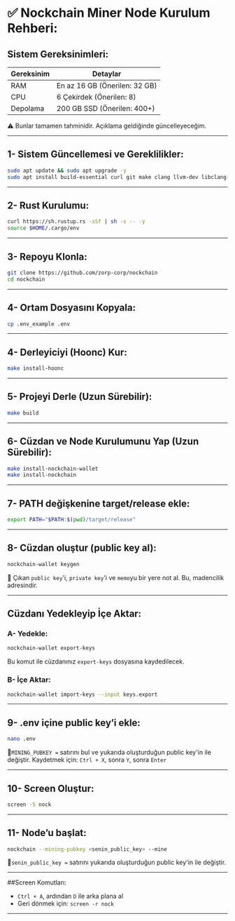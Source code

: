 # ✅ Nockchain Miner Node Kurulum Rehberi:

## Sistem Gereksinimleri:

| Gereksinim       | Detaylar                   |
|------------------|----------------------------|
| RAM              | En az 16 GB (Önerilen: 32 GB)|
| CPU              | 6 Çekirdek (Önerilen: 8)   |
| Depolama         | 200 GB SSD (Önerilen: 400+) |

⚠️ Bunlar tamamen tahminidir. Açıklama geldiğinde güncelleyeceğim.

---

## 1- Sistem Güncellemesi ve Gereklilikler:
```bash
sudo apt update && sudo apt upgrade -y
sudo apt install build-essential curl git make clang llvm-dev libclang-dev -y
```

---

## 2- Rust Kurulumu:
```bash
curl https://sh.rustup.rs -sSf | sh -s -- -y
source $HOME/.cargo/env
```

---

## 3- Repoyu Klonla:
```bash
git clone https://github.com/zorp-corp/nockchain
cd nockchain
```

---

## 4- Ortam Dosyasını Kopyala:

```bash
cp .env_example .env
```

---

## 4- Derleyiciyi (Hoonc) Kur:
```bash
make install-hoonc
```

---

## 5- Projeyi Derle (Uzun Sürebilir):
```bash
make build
```

---

## 6- Cüzdan ve Node Kurulumunu Yap (Uzun Sürebilir):
```bash
make install-nockchain-wallet
make install-nockchain
```

---

## 7- PATH değişkenine target/release ekle:
```bash
export PATH="$PATH:$(pwd)/target/release"
```

---

## 8- Cüzdan oluştur (public key al):
```bash
nockchain-wallet keygen
```
📌 Çıkan `public key`'i, `private key`'i ve `memo`yu bir yere not al. Bu, madencilik adresindir.

---

## Cüzdanı Yedekleyip İçe Aktar:

### A- Yedekle:
```bash
nockchain-wallet export-keys
```
Bu komut ile cüzdanınız `export-keys` dosyasına kaydedilecek.

### B- İçe Aktar:
```bash
nockchain-wallet import-keys --input keys.export
```

---

## 9- .env içine public key’i ekle:
```bash
nano .env
```
📌`MINING_PUBKEY =` satırını bul ve yukarıda oluşturduğun public key'in ile değiştir. 
Kaydetmek için: `Ctrl + X`, sonra `Y`, sonra `Enter`

---

## 10- Screen Oluştur:

```bash
screen -S nock
```

---

## 11- Node’u başlat:
```bash
nockchain --mining-pubkey <senin_public_key> --mine
```
📌`senin_public_key =` satırını yukarıda oluşturduğun public key'in ile değiştir.

---

##Screen Komutları:
- `Ctrl + A`, ardından `D` ile arka plana al
- Geri dönmek için: `screen -r nock`

---
